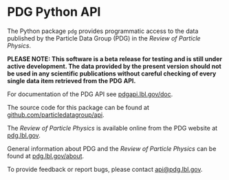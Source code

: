 PDG Python API
==============

The Python package `pdg` provides programmatic access to the data
published by the  Particle Data Group (PDG) in the
*Review of Particle Physics*.

**PLEASE NOTE: This software is a beta release for testing and is still under active development.
The data provided by the present version should not be used in any scientific publications
without careful checking of every single data item retrieved from the PDG API.**

For documentation of the PDG API see [pdgapi.lbl.gov/doc](https://pdgapi.lbl.gov/doc). 

The source code for this package can be found at
[github.com/particledatagroup/api](https://github.com/particledatagroup/api).

The *Review of Particle Physics* is available online from the PDG website at [pdg.lbl.gov](https://pdg.lbl.gov).

General information about PDG and the *Review of Particle Physics*
can be found at [pdg.lbl.gov/about](https://pdg.lbl.gov/about).

To provide feedback or report bugs, please contact [api@pdg.lbl.gov](mailto:api@pdg.lbl.gov).
